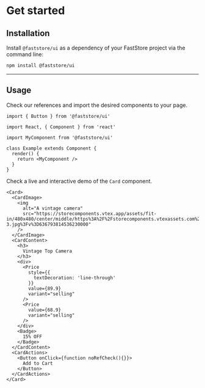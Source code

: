 # Get started

## Installation

Install `@faststore/ui` as a dependency of your FastStore project via the command line:

```bash npm2yarn
npm install @faststore/ui
```

---

## Usage

Check our references and import the desired components to your page.

```tsx
import { Button } from '@faststore/ui'
```

```tsx
import React, { Component } from 'react'

import MyComponent from '@faststore/ui'

class Example extends Component {
  render() {
    return <MyComponent />
  }
}
```

Check a live and interactive demo of the `Card` component.

```tsx live
<Card>
  <CardImage>
    <img
      alt="A vintage camera"
      src="https://storecomponents.vtex.app/assets/fit-in/480x480/center/middle/https%3A%2F%2Fstorecomponents.vtexassets.com%2Farquivos%2Fids%2F155481%2FFrame-3.jpg%3Fv%3D636793814536230000"
    />
  </CardImage>
  <CardContent>
    <h3>
      Vintage Top Camera
    </h3>
    <div>
      <Price
        style={{
          textDecoration: 'line-through'
        }}
        value={89.9}
        variant="selling"
      />
      <Price
        value={68.9}
        variant="selling"
      />
    </div>
    <Badge>
      15% OFF
    </Badge>
  </CardContent>
  <CardActions>
    <Button onClick={function noRefCheck(){}}>
      Add to Cart
    </Button>
  </CardActions>
</Card>
```
